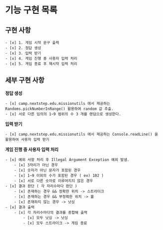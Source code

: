 # 기능 구현 목록

## 구현 사항

	- [x] 1. 게임 시작 문구 출력
    - [x] 2. 정답 생성
    - [x] 3. 입력 받기
    - [x] 4. 게임 진행 중 사용자 입력 처리
    - [x] 5. 게임 종료 후 재시작 입력 처리

## 세부 구현 사항

**정답 생성**

	- [x] camp.nextstep.edu.missionutils 에서 제공하는 Randoms.pickNumberInRange() 활용하여 random 값 추출.
	- [x] 서로 다른 임의의 1~9 범위의 수 3 개를 랜덤으로 생성한다.

**입력 받기**

    - [x] camp.nextstep.edu.missionutils 에서 제공하는 Console.readLine() 을 활용하여 사용자 입력 받기

**게임 진행 중 사용자 입력 처리**

	- [x] 예외 사항 처리 후 Illegal Argument Exception 예외 발생.
		- [x] 3자리가 아닌 경우
        - [x] 숫자가 아닌 문자가 포함된 경우 
		- [x] 1~9 이외의 수가 포함된 경우 ( ex) 102 )
		- [x] 서로 다른 숫자로 이루어지지 않은 경우
	- [x] 결과 판단 ( 각 자리수마다 판단 ) 
		- [x] 존재하는 경우 && 정확한 위치 -> 스트라이크
		- [x] 존재하는 경우 && 부정확한 위치 -> 볼
		- [x] 존재하지 않는 경우 -> 낫싱
	- [x] 결과 출력
		- [x] 각 자리수마다의 결과를 종합해 출력 
			- [x] 모두 낫싱 -> 낫싱
			- [x] 모두 스트라이크 -> 게임 종료

	
	


